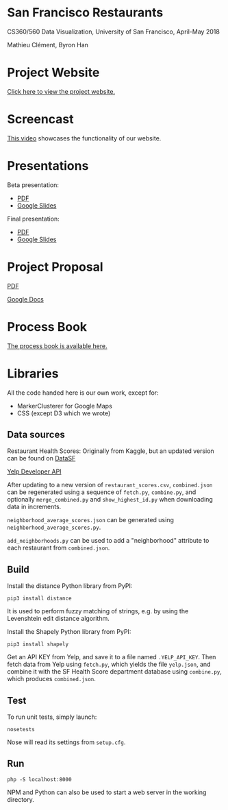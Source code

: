 # San Francisco Restaurants

CS360/560 Data Visualization, University of San Francisco, April-May 2018

Mathieu Clément, Byron Han

# Project Website

[Click here to view the project website.](https://tiktaktok.github.io/cs560-restaurants/)

# Screencast

[This video](https://vimeo.com/270277227) showcases the functionality of our website.

# Presentations

Beta presentation:

  - [PDF](deliverables/beta_presentation.pdf)
  - [Google Slides](https://docs.google.com/presentation/d/1NxS61eQGfu1Zmb3gTF91KavABF7uca2-_XEPLIsoZW4/edit?usp=sharing)

Final presentation:

  - [PDF](deliverables/final_presentation.pdf)
  - [Google Slides](https://docs.google.com/presentation/d/1MVIADc9SRaT4h85XZCvbduUS-VqcRD7T37VBI7T8sKY/edit#slide=id.gc6f919934_0_0)

# Project Proposal

[PDF](deliverables/project_proposal.pdf)

[Google Docs](https://docs.google.com/document/d/17y4hHooTP8ACr6sZglSZy2W8UiNUCoNGoSZit1lAkC4/edit?usp=sharing)

# Process Book

[The process book is available here.](https://docs.google.com/document/d/1w9JR_OSabA8oWZDZj8DoQ95W021aclDNnhPI7d-sEP0/edit?usp=sharing)

# Libraries

All the code handed here is our own work, except for:

 - MarkerClusterer for Google Maps
 - CSS (except D3 which we wrote)

## Data sources

Restaurant Health Scores: Originally from Kaggle, but an updated version can be found on [DataSF](https://data.sfgov.org/Health-and-Social-Services/Restaurant-Scores-LIVES-Standard/pyih-qa8i)

[Yelp Developer API](https://www.yelp.com/developers/documentation/v3/business_search)

After updating to a new version of `restaurant_scores.csv`, `combined.json` can be regenerated using a sequence of `fetch.py`, `combine.py`, and optionally `merge_combined.py` and `show_highest_id.py` when downloading data in increments.

`neighborhood_average_scores.json` can be generated using `neighborhood_average_scores.py`.

`add_neighborhoods.py` can be used to add a "neighborhood" attribute to each restaurant from `combined.json`.

## Build

Install the distance Python library from PyPI:

    pip3 install distance

It is used to perform fuzzy matching of strings, e.g. by using the Levenshtein edit distance algorithm.

Install the Shapely Python library from PyPI:

    pip3 install shapely

Get an API KEY from Yelp, and save it to a file named `.YELP_API_KEY`. Then fetch data from Yelp using `fetch.py`, which yields the file `yelp.json`, and combine it with the SF Health Score department database using `combine.py`, which produces `combined.json`.

## Test

To run unit tests, simply launch:

    nosetests

Nose will read its settings from `setup.cfg`.

## Run

    php -S localhost:8000

NPM and Python can also be used to start a web server in the working directory.
